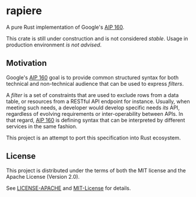 # rapiere

A pure Rust implementation of Google's [AIP 160][aip160].

This crate is still under construction and is not considered *stable*. Usage
in production environment *is not advised*.

## Motivation

Google's [AIP 160][aip160] goal is to provide common structured syntax for both
technical and non-technical audience that can be used to express *filters*.

A *filter* is a set of constraints that are used to exclude rows from a data table,
or resources from a RESTful API endpoint for instance. Usually, when meeting such
needs, a developer would develop specific needs *its* API, regardless of evolving
requirements or inter-operability between APIs. In that regard, [AIP 160][aip160]
is defining syntax that can be interpreted by different services in the same
fashion.

This project is an attempt to port this specification into Rust ecosystem.

## License

This project is distributed under the terms of both the MIT license and the Apache
License (Version 2.0).

See [LICENSE-APACHE][apache] and [MIT-License][mit] for details.


[aip160]: https://google.aip.dev/160
[apache]: LICENSE-APACHE
[mit]: LICENSE-MIT
